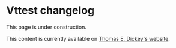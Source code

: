 # Vttest changelog

This page is under construction.

This content is currently available on [Thomas E. Dickey's website](https://invisible-island.net/vttest/CHANGES.html).
